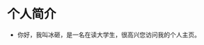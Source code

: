 <!-- ---
permalink: /
title: "academicpages is a ready-to-fork GitHub Pages template for academic personal websites"
excerpt: "About me"
author_profile: true
redirect_from: 
  - /about/
  - /about.html
--- -->

# 个人简介
- 你好，我叫冰砸，是一名在读大学生，很高兴您访问我的个人主页。

